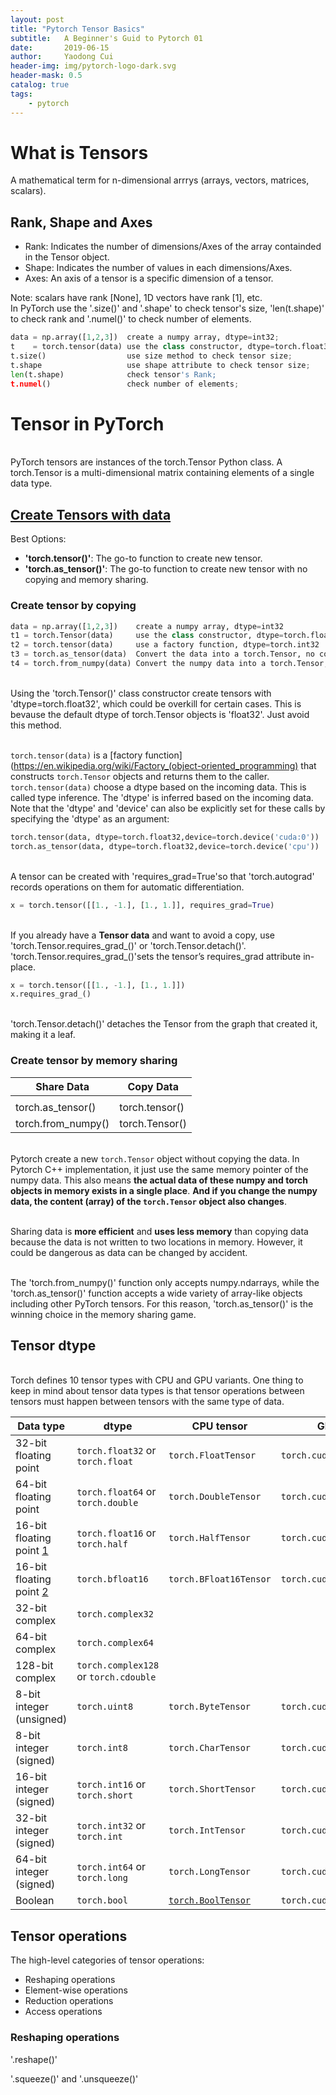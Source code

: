 ```yaml
---
layout: post
title: "Pytorch Tensor Basics"
subtitle:   A Beginner's Guid to Pytorch 01
date:       2019-06-15
author:     Yaodong Cui
header-img: img/pytorch-logo-dark.svg
header-mask: 0.5
catalog: true
tags:
    - pytorch
---
```



# What is Tensors

A mathematical term for n-dimensional arrrys (arrays, vectors, matrices, scalars).

## Rank, Shape and Axes

- Rank:  Indicates the number of dimensions/Axes of the array containded in the Tensor object.
- Shape: Indicates the number of values in each dimensions/Axes.
- Axes:  An axis of a tensor is a specific dimension of a tensor.

Note: scalars have rank [None], 1D vectors have rank [1], etc.
<br> In PyTorch use the '.size()' and '.shape' to check tensor's size, 'len(t.shape)' to check rank and '.numel()' to check number of elements.
```python
data = np.array([1,2,3])  create a numpy array, dtype=int32;
t    = torch.tensor(data) use the class constructor, dtype=torch.float32;
t.size()                  use size method to check tensor size;
t.shape                   use shape attribute to check tensor size;
len(t.shape)              check tensor's Rank;
t.numel()                 check number of elements;
```
<!-- ```python
data = np.array([1,2,3])  # create a numpy array, dtype=int32;
t    = torch.tensor(data) # use the class constructor, dtype=torch.float32;
t.size()                  # use size method to check tensor size;
t.shape                   # use shape attribute to check tensor size;
len(t.shape)             # check tensor's Rank;
t.numel()                # check number of elements;
``` -->
# Tensor in PyTorch

<br> PyTorch tensors are instances of the torch.Tensor Python class. A torch.Tensor is a multi-dimensional matrix containing elements of a single data type.

## [Create Tensors with data](https://pytorch.org/docs/stable/torch.html#tensor-creation-ops)

Best Options:
- **'torch.tensor()'**: The go-to function to create new tensor.
- **'torch.as_tensor()'**: The go-to function to create new tensor with no copying and memory sharing.

### Create tensor by copying

<!-- ```python
data = np.array([1,2,3])    # create a numpy array, dtype=int32
t1 = torch.Tensor(data)     # use the class constructor, dtype=torch.float32
t2 = torch.tensor(data)     # use a factory function, dtype=torch.int32
t3 = torch.as_tensor(data)  # Convert the data into a torch.Tensor, no copy
t4 = torch.from_numpy(data) # Convert the numpy data into a torch.Tensor, no copy
``` -->
```python
data = np.array([1,2,3])    create a numpy array, dtype=int32
t1 = torch.Tensor(data)     use the class constructor, dtype=torch.float32
t2 = torch.tensor(data)     use a factory function, dtype=torch.int32
t3 = torch.as_tensor(data)  Convert the data into a torch.Tensor, no copy
t4 = torch.from_numpy(data) Convert the numpy data into a torch.Tensor, no copy
```

<br> Using the 'torch.Tensor()' class constructor create tensors with 'dtype=torch.float32', which could be overkill for certain cases. This is bevause the default dtype of torch.Tensor objects is 'float32'. Just avoid this method.

<br> `torch.tensor(data)` is a [factory function](https://en.wikipedia.org/wiki/Factory_(object-oriented_programming) that constructs `torch.Tensor` objects and returns them to the caller.  `torch.tensor(data)` choose a dtype based on the incoming data. This is called type inference. The 'dtype' is inferred based on the incoming data. Note that the 'dtype' and 'device' can also be explicitly set for these calls by specifying the 'dtype' as an argument:
```python
torch.tensor(data, dtype=torch.float32,device=torch.device('cuda:0'))
torch.as_tensor(data, dtype=torch.float32,device=torch.device('cpu'))
```
<br> A tensor can be created with 'requires_grad=True'so that 'torch.autograd' records operations on them for automatic differentiation.
```python
x = torch.tensor([[1., -1.], [1., 1.]], requires_grad=True)
```
<br> If you already have a **Tensor data** and want to avoid a copy, use 'torch.Tensor.requires_grad_()' or 'torch.Tensor.detach()'.
<br>'torch.Tensor.requires_grad_()'sets the tensor’s requires_grad attribute in-place.
```python
x = torch.tensor([[1., -1.], [1., 1.]])
x.requires_grad_()
```
<br>'torch.Tensor.detach()' detaches the Tensor from the graph that created it, making it a leaf.

### Create tensor by memory sharing

| Share Data          | Copy Data      |
| ------------------- | -------------- |
|  |
| torch.as\_tensor()  | torch.tensor() |
| torch.from\_numpy() | torch.Tensor() |

<br> Pytorch create a new `torch.Tensor` object without copying the data. In Pytorch C++ implementation, it just use the same memory pointer of the numpy data. This also means **the actual data of these numpy and torch objects in memory exists in a single place**. **And if you change the numpy data, the content (array) of the `torch.Tensor` object also changes**.

<br> Sharing data is **more efficient** and **uses less memory** than copying data because the data is not written to two locations in memory. However, it could be dangerous as data can be changed by accident.

<br> The 'torch.from_numpy()' function only accepts numpy.ndarrays, while the 'torch.as_tensor()' function accepts a wide variety of array-like objects including other PyTorch tensors. For this reason, 'torch.as_tensor()' is the winning choice in the memory sharing game.


## Tensor dtype


<br> Torch defines 10 tensor types with CPU and GPU variants. One thing to keep in mind about tensor data types is that tensor operations between tensors must happen between tensors with the same type of data.

| Data type                                                                  | dtype                                 | CPU tensor                                                                                            | GPU tensor                  |
| -------------------------------------------------------------------------- | ------------------------------------- | ----------------------------------------------------------------------------------------------------- | --------------------------- |
| 32-bit floating point                                                      | `torch.float32` or `torch.float`      | `torch.FloatTensor`                                                                                   | `torch.cuda.FloatTensor`    |
| 64-bit floating point                                                      | `torch.float64` or `torch.double`     | `torch.DoubleTensor`                                                                                  | `torch.cuda.DoubleTensor`   |
| 16-bit floating point [1](https://pytorch.org/docs/1.7.1/tensors.html#id3) | `torch.float16` or `torch.half`       | `torch.HalfTensor`                                                                                    | `torch.cuda.HalfTensor`     |
| 16-bit floating point [2](https://pytorch.org/docs/1.7.1/tensors.html#id4) | `torch.bfloat16`                      | `torch.BFloat16Tensor`                                                                                | `torch.cuda.BFloat16Tensor` |
| 32-bit complex                                                             | `torch.complex32`                     |                                                                                                       |                             |
| 64-bit complex                                                             | `torch.complex64`                     |                                                                                                       |                             |
| 128-bit complex                                                            | `torch.complex128` or `torch.cdouble` |                                                                                                       |                             |
| 8-bit integer (unsigned)                                                   | `torch.uint8`                         | `torch.ByteTensor`                                                                                    | `torch.cuda.ByteTensor`     |
| 8-bit integer (signed)                                                     | `torch.int8`                          | `torch.CharTensor`                                                                                    | `torch.cuda.CharTensor`     |
| 16-bit integer (signed)                                                    | `torch.int16` or `torch.short`        | `torch.ShortTensor`                                                                                   | `torch.cuda.ShortTensor`    |
| 32-bit integer (signed)                                                    | `torch.int32` or `torch.int`          | `torch.IntTensor`                                                                                     | `torch.cuda.IntTensor`      |
| 64-bit integer (signed)                                                    | `torch.int64` or `torch.long`         | `torch.LongTensor`                                                                                    | `torch.cuda.LongTensor`     |
| Boolean                                                                    | `torch.bool`                          | [`torch.BoolTensor`](https://pytorch.org/docs/1.7.1/tensors.html#torch.BoolTensor "torch.BoolTensor") | `torch.cuda.BoolTensor`     |

## Tensor operations

The high-level categories of tensor operations:

- Reshaping operations
- Element-wise operations
- Reduction operations
- Access operations

### Reshaping operations

'.reshape()'

'.squeeze()' and '.unsqueeze()'
